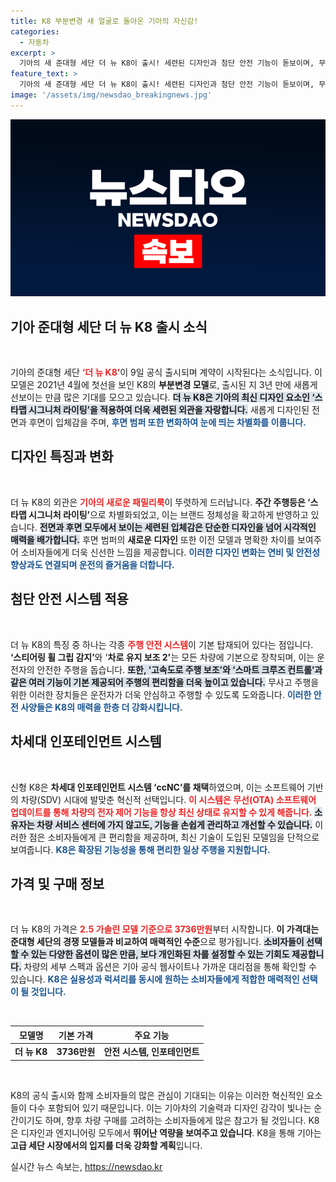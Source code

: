 ```yaml
---
title: K8 부분변경 새 얼굴로 돌아온 기아의 자신감!
categories:
  - 자동차
excerpt: >
  기아의 새 준대형 세단 더 뉴 K8이 출시! 세련된 디자인과 첨단 안전 기능이 돋보이며, 무선 소프트웨어 업데이트로 항상 최신 상태를 유지할 수 있다. 가격은 3736만원부터 시작! 클릭해서 자세한 내용을 확인하세요!
feature_text: >
  기아의 새 준대형 세단 더 뉴 K8이 출시! 세련된 디자인과 첨단 안전 기능이 돋보이며, 무선 소프트웨어 업데이트로 항상 최신 상태를 유지할 수 있다. 가격은 3736만원부터 시작! 클릭해서 자세한 내용을 확인하세요!
image: '/assets/img/newsdao_breakingnews.jpg'
---
```


<p><img src="/assets/img/newsdao_breakingnews.jpg" alt="ontimetimes 속보" /></p>

<h2 data-ke-size="size26">기아 준대형 세단 더 뉴 K8 출시 소식</h2>

<p data-ke-size="size16">&nbsp;</p>

<p>기아의 준대형 세단 <b><span style="color: #ee2323;">‘더 뉴 K8’</span></b>이 9일 공식 출시되며 계약이 시작된다는 소식입니다. 이 모델은 2021년 4월에 첫선을 보인 K8의 <strong>부분변경 모델</strong>로, 출시된 지 3년 만에 새롭게 선보이는 만큼 많은 기대를 모으고 있습니다. <b><span style="background-color: #21538527;">더 뉴 K8은 기아의 최신 디자인 요소인 ‘스타맵 시그니처 라이팅’을 적용하여 더욱 세련된 외관을 자랑합니다.</span></b> 새롭게 디자인된 전면과 후면이 입체감을 주며, <b><span style="color: #1a5490;">후면 범퍼 또한 변화하여 눈에 띄는 차별화를 이룹니다.</span></b> </p>

<h2 data-ke-size="size26">디자인 특징과 변화</h2>

<p data-ke-size="size16">&nbsp;</p>

<p>더 뉴 K8의 외관은 <b><span style="color: #ee2323;">기아의 새로운 패밀리룩</span></b>이 뚜렷하게 드러납니다. <strong>주간 주행등은 ‘스타맵 시그니처 라이팅’</strong>으로 차별화되었고, 이는 브랜드 정체성을 확고하게 반영하고 있습니다. <b><span style="background-color: #21538527;">전면과 후면 모두에서 보이는 세련된 입체감은 단순한 디자인을 넘어 시각적인 매력을 배가합니다.</span></b> 후면 범퍼의 <strong>새로운 디자인</strong> 또한 이전 모델과 명확한 차이를 보여주어 소비자들에게 더욱 신선한 느낌을 제공합니다. <b><span style="color: #1a5490;">이러한 디자인 변화는 연비 및 안전성 향상과도 연결되며 운전의 즐거움을 더합니다.</span></b></p>

<h2 data-ke-size="size26">첨단 안전 시스템 적용</h2>

<p data-ke-size="size16">&nbsp;</p>

<p>더 뉴 K8의 특징 중 하나는 각종 <b><span style="color: #ee2323;">주행 안전 시스템</span></b>이 기본 탑재되어 있다는 점입니다. <strong>‘스티어링 휠 그립 감지’</strong>와 '<strong>차로 유지 보조 2'</strong>는 모든 차량에 기본으로 장착되며, 이는 운전자의 안전한 주행을 돕습니다. <b><span style="background-color: #21538527;">또한, ‘고속도로 주행 보조’와 ‘스마트 크루즈 컨트롤’과 같은 여러 기능이 기본 제공되어 주행의 편리함을 더욱 높이고 있습니다.</span></b> 무사고 주행을 위한 이러한 장치들은 운전자가 더욱 안심하고 주행할 수 있도록 도와줍니다. <b><span style="color: #1a5490;">이러한 안전 사양들은 K8의 매력을 한층 더 강화시킵니다.</span></b></p>

<h2 data-ke-size="size26">차세대 인포테인먼트 시스템</h2>

<p data-ke-size="size16">&nbsp;</p>

<p>신형 K8은 <strong>차세대 인포테인먼트 시스템 ‘ccNC’를 채택</strong>하였으며, 이는 소프트웨어 기반의 차량(SDV) 시대에 발맞춘 혁신적 선택입니다. <b><span style="color: #ee2323;">이 시스템은 무선(OTA) 소프트웨어 업데이트를 통해 차량의 전자 제어 기능을 항상 최신 상태로 유지할 수 있게 해줍니다.</span></b> <b><span style="background-color: #21538527;">소유자는 차량 서비스 센터에 가지 않고도, 기능을 손쉽게 관리하고 개선할 수 있습니다.</span></b> 이러한 점은 소비자들에게 큰 편리함을 제공하며, 최신 기술이 도입된 모델임을 단적으로 보여줍니다. <b><span style="color: #1a5490;">K8은 확장된 기능성을 통해 편리한 일상 주행을 지원합니다.</span></b></p>

<h2 data-ke-size="size26">가격 및 구매 정보</h2>

<p data-ke-size="size16">&nbsp;</p>

<p>더 뉴 K8의 가격은 <b><span style="color: #ee2323;">2.5 가솔린 모델 기준으로 3736만원</span></b>부터 시작합니다. <strong>이 가격대는 준대형 세단의 경쟁 모델들과 비교하여 매력적인 수준</strong>으로 평가됩니다. <b><span style="background-color: #21538527;">소비자들이 선택할 수 있는 다양한 옵션이 많은 만큼, 보다 개인화된 차를 설정할 수 있는 기회도 제공합니다.</span></b> 차량의 세부 스펙과 옵션은 기아 공식 웹사이트나 가까운 대리점을 통해 확인할 수 있습니다. <b><span style="color: #1a5490;">K8은 실용성과 럭셔리를 동시에 원하는 소비자들에게 적합한 매력적인 선택이 될 것입니다.</span></b></p>

<p data-ke-size="size16">&nbsp;</p>

<table>
    <thead>
        <tr>
            <th style="text-align: center;">모델명</th>
            <th style="text-align: center;">기본 가격</th>
            <th style="text-align: center;">주요 기능</th>
        </tr>
    </thead>
    <tbody>
        <tr>
            <td style="text-align: center; height: 17px;"><b>더 뉴 K8</b></td>
            <td style="text-align: center; height: 17px;"><b>3736만원</b></td>
            <td style="text-align: center; height: 17px;"><b>안전 시스템, 인포테인먼트</b></td>
        </tr>
    </tbody>
</table>

<p data-ke-size="size16">&nbsp;</p>

<p>K8의 공식 출시와 함께 소비자들의 많은 관심이 기대되는 이유는 이러한 혁신적인 요소들이 다수 포함되어 있기 때문입니다. 이는 기아차의 기술력과 디자인 감각이 빛나는 순간이기도 하며, 향후 차량 구매를 고려하는 소비자들에게 많은 참고가 될 것입니다. K8은 디자인과 엔지니어링 모두에서 <strong>뛰어난 역량을 보여주고 있습니다</strong>. K8을 통해 기아는 <strong>고급 세단 시장에서의 입지를 더욱 강화할 계획</strong>입니다.</p>
실시간 뉴스 속보는, <a href="https://newsdao.kr" rel="dofollow">https://newsdao.kr</a>


